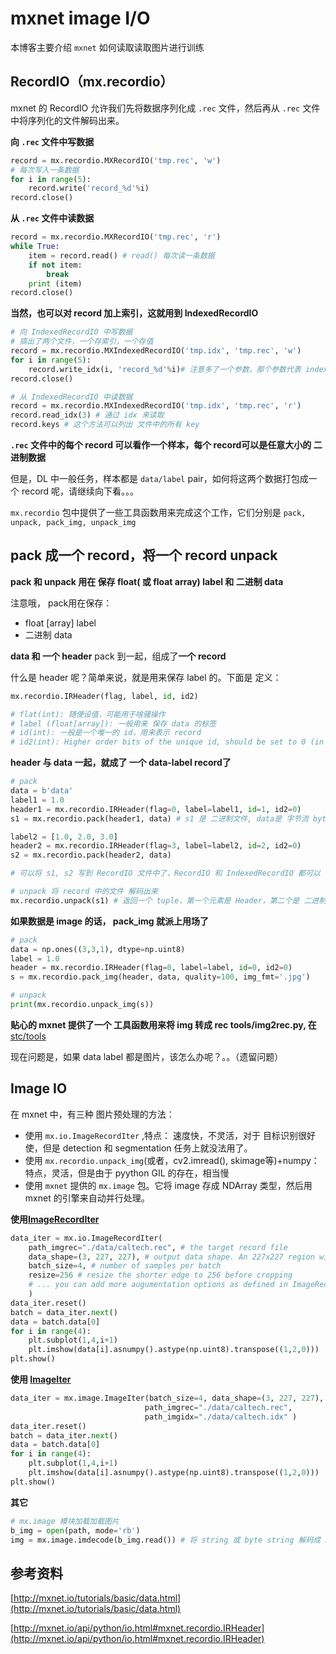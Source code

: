 # mxnet image I/O

本博客主要介绍 `mxnet` 如何读取读取图片进行训练



## RecordIO（mx.recordio）

mxnet 的 RecordIO 允许我们先将数据序列化成 `.rec` 文件，然后再从 `.rec` 文件中将序列化的文件解码出来。

**向 `.rec` 文件中写数据**

```python
record = mx.recordio.MXRecordIO('tmp.rec', 'w')
# 每次写入一条数据
for i in range(5):
    record.write('record_%d'%i)
record.close()
```

**从 `.rec` 文件中读数据**

```python
record = mx.recordio.MXRecordIO('tmp.rec', 'r')
while True:
    item = record.read() # read() 每次读一条数据
    if not item:
        break
    print (item)
record.close()
```



**当然，也可以对 record 加上索引，这就用到 IndexedRecordIO**

```python
# 向 IndexedRecordIO 中写数据
# 搞出了两个文件，一个存索引，一个存值
record = mx.recordio.MXIndexedRecordIO('tmp.idx', 'tmp.rec', 'w')
for i in range(5):
    record.write_idx(i, 'record_%d'%i)# 注意多了一个参数，那个参数代表 index
record.close()
```

```python
# 从 IndexedRecordIO 中读数据
record = mx.recordio.MXIndexedRecordIO('tmp.idx', 'tmp.rec', 'r')
record.read_idx(3) # 通过 idx 来读取
record.keys # 这个方法可以列出 文件中的所有 key
```



**`.rec` 文件中的每个 record 可以看作一个样本，每个 record可以是任意大小的 二进制数据**

但是，DL 中一般任务，样本都是 `data/label` pair，如何将这两个数据打包成一个 record 呢，请继续向下看。。。

`mx.recordio` 包中提供了一些工具函数用来完成这个工作，它们分别是 `pack, unpack, pack_img, unpack_img`



## pack 成一个 record，将一个 record unpack

**pack 和 unpack 用在 保存 float( 或 float array) label 和 二进制 data**

注意哦， pack用在保存：

* float [array] label
* 二进制 data




**data 和 一个 header** pack 到一起，组成了**一个 record**

什么是 header 呢？简单来说，就是用来保存 label 的。下面是 定义：

```python
mx.recordio.IRHeader(flag, label, id, id2)

# flat(int): 随便设值，可能用于啥骚操作
# label (float[array]): 一般用来 保存 data 的标签
# id(int): 一般是一个唯一的 id，用来表示 record
# id2(int): Higher order bits of the unique id, should be set to 0 (in most cases).
```

**header 与  data 一起，就成了 一个 data-label record了**



```python
# pack
data = b'data'
label1 = 1.0
header1 = mx.recordio.IRHeader(flag=0, label=label1, id=1, id2=0)
s1 = mx.recordio.pack(header1, data) # s1 是 二进制文件, data是 字节流 bytestring！

label2 = [1.0, 2.0, 3.0]
header2 = mx.recordio.IRHeader(flag=3, label=label2, id=2, id2=0)
s2 = mx.recordio.pack(header2, data)

# 可以将 s1, s2 写到 RecordIO 文件中了，RecordIO 和 IndexedRecordIO 都可以
```



```python
# unpack 将 record 中的文件 解码出来
mx.recordio.unpack(s1) # 返回一个 tuple，第一个元素是 Header，第二个是 二进制的 data
```



**如果数据是 image 的话， pack_img 就派上用场了**

```python
# pack
data = np.ones((3,3,1), dtype=np.uint8)
label = 1.0
header = mx.recordio.IRHeader(flag=0, label=label, id=0, id2=0)
s = mx.recordio.pack_img(header, data, quality=100, img_fmt='.jpg')

# unpack
print(mx.recordio.unpack_img(s))
```



**贴心的 mxnet 提供了一个 工具函数用来将 img 转成 rec tools/img2rec.py, 在**[stc/tools](https://github.com/apache/incubator-mxnet/tree/master/tools)



现在问题是，如果 data label 都是图片，该怎么办呢？。。（遗留问题）



## Image IO

在 mxnet 中，有三种 图片预处理的方法：

* 使用 `mx.io.ImageRecordIter` ,特点： 速度快，不灵活，对于 目标识别很好使，但是 detection 和 segmentation 任务上就没法用了。
* 使用 `mx.recordio.unpack_img`(或者，cv2.imread(), skimage等)+numpy：特点，灵活，但是由于 pyython GIL 的存在，相当慢
* 使用 `mxnet` 提供的 `mx.image` 包。它将 image 存成 NDArray 类型，然后用 mxnet 的引擎来自动并行处理。




**使用[ImageRecordIter](http://mxnet.io/api/python/io.html#mxnet.io.ImageRecordIter)**

```python
data_iter = mx.io.ImageRecordIter(
    path_imgrec="./data/caltech.rec", # the target record file
    data_shape=(3, 227, 227), # output data shape. An 227x227 region will be cropped from the original image.
    batch_size=4, # number of samples per batch
    resize=256 # resize the shorter edge to 256 before cropping
    # ... you can add more augumentation options as defined in ImageRecordIter.
    )
data_iter.reset()
batch = data_iter.next()
data = batch.data[0]
for i in range(4):
    plt.subplot(1,4,i+1)
    plt.imshow(data[i].asnumpy().astype(np.uint8).transpose((1,2,0)))
plt.show()
```

**使用 [ImageIter](http://mxnet.io/api/python/image.html#mxnet.image.ImageIter)**

```python
data_iter = mx.image.ImageIter(batch_size=4, data_shape=(3, 227, 227),
                              path_imgrec="./data/caltech.rec",
                              path_imgidx="./data/caltech.idx" )
data_iter.reset()
batch = data_iter.next()
data = batch.data[0]
for i in range(4):
    plt.subplot(1,4,i+1)
    plt.imshow(data[i].asnumpy().astype(np.uint8).transpose((1,2,0)))
plt.show()
```



**其它**

```python
# mx.image 模块加载加载图片
b_img = open(path, mode='rb')
img = mx.image.imdecode(b_img.read()) # 将 string 或 byte string 解码成 NDArray
```









## 参考资料

[http://mxnet.io/tutorials/basic/data.html](http://mxnet.io/tutorials/basic/data.html)

[http://mxnet.io/api/python/io.html#mxnet.recordio.IRHeader](http://mxnet.io/api/python/io.html#mxnet.recordio.IRHeader)






